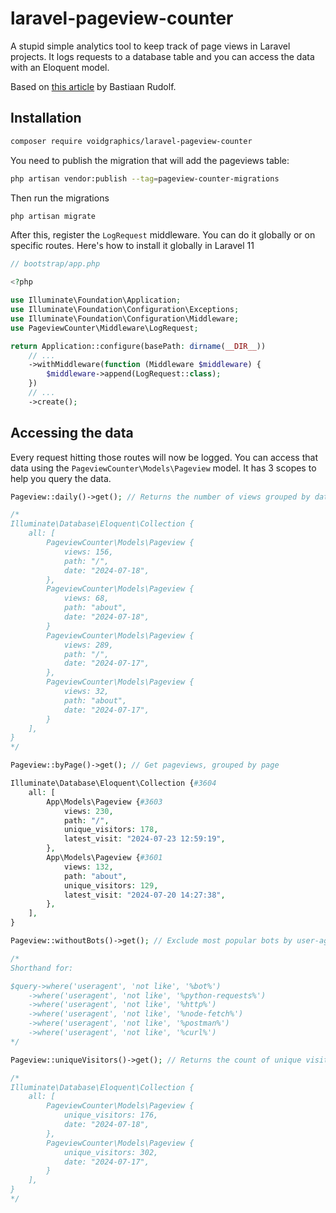 # laravel-pageview-counter

A stupid simple analytics tool to keep track of page views in Laravel projects. It logs requests to a database table and you can access the data with an Eloquent model.

Based on [this article](https://medium.com/@bastiaanrudolf/a-rudimental-approach-to-web-analytics-with-laravel-818296a70cd0) by Bastiaan Rudolf.

## Installation

```bash
composer require voidgraphics/laravel-pageview-counter
```

You need to publish the migration that will add the pageviews table: 

```bash
php artisan vendor:publish --tag=pageview-counter-migrations
```

Then run the migrations

```bash
php artisan migrate
```

After this, register the `LogRequest` middleware. You can do it globally or on specific routes. Here's how to install it globally in Laravel 11

```php
// bootstrap/app.php

<?php

use Illuminate\Foundation\Application;
use Illuminate\Foundation\Configuration\Exceptions;
use Illuminate\Foundation\Configuration\Middleware;
use PageviewCounter\Middleware\LogRequest;

return Application::configure(basePath: dirname(__DIR__))
    // ...
    ->withMiddleware(function (Middleware $middleware) {
        $middleware->append(LogRequest::class);
    })
    // ...
    ->create();
```

## Accessing the data

Every request hitting those routes will now be logged. You can access that data using the `PageviewCounter\Models\Pageview` model. It has 3 scopes to help you query the data.

```php
Pageview::daily()->get(); // Returns the number of views grouped by date and path.

/*
Illuminate\Database\Eloquent\Collection {
    all: [
        PageviewCounter\Models\Pageview {
            views: 156,
            path: "/",
            date: "2024-07-18",
        },
        PageviewCounter\Models\Pageview {
            views: 68,
            path: "about",
            date: "2024-07-18",
        }
        PageviewCounter\Models\Pageview {
            views: 289,
            path: "/",
            date: "2024-07-17",
        },
        PageviewCounter\Models\Pageview {
            views: 32,
            path: "about",
            date: "2024-07-17",
        }
    ],
}
*/
```

```php
Pageview::byPage()->get(); // Get pageviews, grouped by page

Illuminate\Database\Eloquent\Collection {#3604
    all: [
        App\Models\Pageview {#3603
            views: 230,
            path: "/",
            unique_visitors: 178,
            latest_visit: "2024-07-23 12:59:19",
        },
        App\Models\Pageview {#3601
            views: 132,
            path: "about",
            unique_visitors: 129,
            latest_visit: "2024-07-20 14:27:38",
        },
    ],
}
```

```php
Pageview::withoutBots()->get(); // Exclude most popular bots by user-agent

/*
Shorthand for: 

$query->where('useragent', 'not like', '%bot%')
    ->where('useragent', 'not like', '%python-requests%')
    ->where('useragent', 'not like', '%http%')
    ->where('useragent', 'not like', '%node-fetch%')
    ->where('useragent', 'not like', '%postman%')
    ->where('useragent', 'not like', '%curl%')
*/
```

```php
Pageview::uniqueVisitors()->get(); // Returns the count of unique visitors, grouped by date

/*
Illuminate\Database\Eloquent\Collection {
    all: [
        PageviewCounter\Models\Pageview {
            unique_visitors: 176,
            date: "2024-07-18",
        },
        PageviewCounter\Models\Pageview {
            unique_visitors: 302,
            date: "2024-07-17",
        }
    ],
}
*/
```